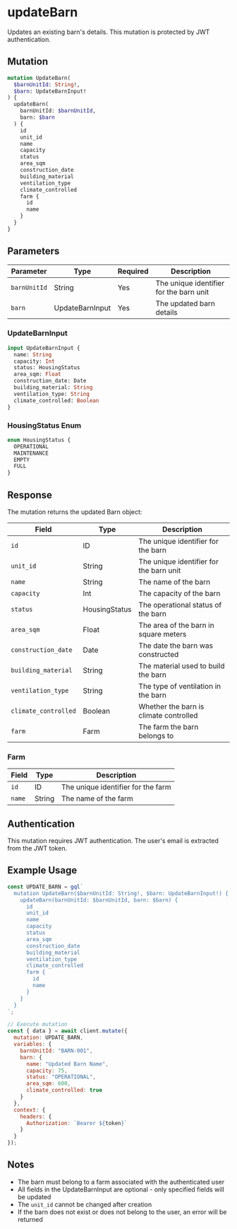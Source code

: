 # updateBarn

Updates an existing barn's details. This mutation is protected by JWT authentication.

## Mutation

```graphql
mutation UpdateBarn(
  $barnUnitId: String!,
  $barn: UpdateBarnInput!
) {
  updateBarn(
    barnUnitId: $barnUnitId,
    barn: $barn
  ) {
    id
    unit_id
    name
    capacity
    status
    area_sqm
    construction_date
    building_material
    ventilation_type
    climate_controlled
    farm {
      id
      name
    }
  }
}
```

## Parameters

| Parameter | Type | Required | Description |
|-----------|------|----------|-------------|
| `barnUnitId` | String | Yes | The unique identifier for the barn unit |
| `barn` | UpdateBarnInput | Yes | The updated barn details |

### UpdateBarnInput

```graphql
input UpdateBarnInput {
  name: String
  capacity: Int
  status: HousingStatus
  area_sqm: Float
  construction_date: Date
  building_material: String
  ventilation_type: String
  climate_controlled: Boolean
}
```

### HousingStatus Enum

```graphql
enum HousingStatus {
  OPERATIONAL
  MAINTENANCE
  EMPTY
  FULL
}
```

## Response

The mutation returns the updated Barn object:

| Field | Type | Description |
|-------|------|-------------|
| `id` | ID | The unique identifier for the barn |
| `unit_id` | String | The unique identifier for the barn unit |
| `name` | String | The name of the barn |
| `capacity` | Int | The capacity of the barn |
| `status` | HousingStatus | The operational status of the barn |
| `area_sqm` | Float | The area of the barn in square meters |
| `construction_date` | Date | The date the barn was constructed |
| `building_material` | String | The material used to build the barn |
| `ventilation_type` | String | The type of ventilation in the barn |
| `climate_controlled` | Boolean | Whether the barn is climate controlled |
| `farm` | Farm | The farm the barn belongs to |

### Farm

| Field | Type | Description |
|-------|------|-------------|
| `id` | ID | The unique identifier for the farm |
| `name` | String | The name of the farm |

## Authentication

This mutation requires JWT authentication. The user's email is extracted from the JWT token.

## Example Usage

```javascript
const UPDATE_BARN = gql`
  mutation UpdateBarn($barnUnitId: String!, $barn: UpdateBarnInput!) {
    updateBarn(barnUnitId: $barnUnitId, barn: $barn) {
      id
      unit_id
      name
      capacity
      status
      area_sqm
      construction_date
      building_material
      ventilation_type
      climate_controlled
      farm {
        id
        name
      }
    }
  }
`;

// Execute mutation
const { data } = await client.mutate({
  mutation: UPDATE_BARN,
  variables: {
    barnUnitId: "BARN-001",
    barn: {
      name: "Updated Barn Name",
      capacity: 75,
      status: "OPERATIONAL",
      area_sqm: 600,
      climate_controlled: true
    }
  },
  context: {
    headers: {
      Authorization: `Bearer ${token}`
    }
  }
});
```

## Notes

- The barn must belong to a farm associated with the authenticated user
- All fields in the UpdateBarnInput are optional - only specified fields will be updated
- The `unit_id` cannot be changed after creation
- If the barn does not exist or does not belong to the user, an error will be returned

